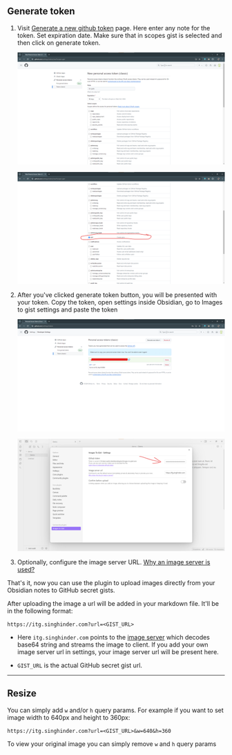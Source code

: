 ## Generate token

1. Visit [Generate a new github token](https://github.com/settings/tokens/new?scopes=gist) page. Here enter any note for the token. Set expiration date. Make sure that in scopes gist is selected and then click on generate token.

   ![](images/settings_page.jpg)

   ![](images/gist_perm.jpg)

2. After you've clicked generate token button, you will be presented with your token. Copy the token, open settings inside Obsidian, go to Images to gist settings and paste the token

   ![](images/token.jpg)

   ![](images/token_in_obsidian.jpg)

3. Optionally, configure the image server URL. [Why an image server is used?](https://github.com/singh-inder/obsidian-images-to-gist?tab=readme-ov-file#FAQ)

That's it, now you can use the plugin to upload images directly from your Obsidian notes to GitHub secret gists.

After uploading the image a url will be added in your markdown file. It'll be in the following format:

```
https://itg.singhinder.com?url=<GIST_URL>
```

- Here `itg.singhinder.com` points to the [image server](https://github.com/singh-inder/images-to-gist-server) which decodes base64 string and streams the image to client. If you add your own image server url in settings, your image server url will be present here.

- `GIST_URL` is the actual GitHub secret gist url.

---

## Resize

You can simply add `w` and/or `h` query params.
For example if you want to set image width to 640px and height to 360px:

```
https://itg.singhinder.com?url=<GIST_URL>&w=640&h=360
```

To view your original image you can simply remove `w` and `h` query params
